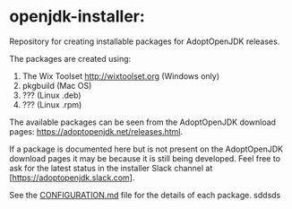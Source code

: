 # openjdk-installer:
Repository for creating installable packages for AdoptOpenJDK releases.

The packages are created using:
1. The Wix Toolset http://wixtoolset.org (Windows only)
2. pkgbuild (Mac OS)
3. ??? (Linux .deb)
4. ??? (Linux .rpm)

The available packages can be seen from the AdoptOpenJDK download pages: https://adoptopenjdk.net/releases.html.

If a package is documented here but is not present on the AdoptOpenJDK download pages it may be because it is still being developed. Feel free to ask for the latest status in the installer Slack channel at [https://adoptopenjdk.slack.com].

See the [CONFIGURATION.md](./CONFIGURATION.md) file for the details of each package.
sddsds
